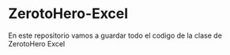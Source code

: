 # ZerotoHero-Excel
En este repositorio vamos a guardar todo el codigo de la clase de ZerotoHero Excel
